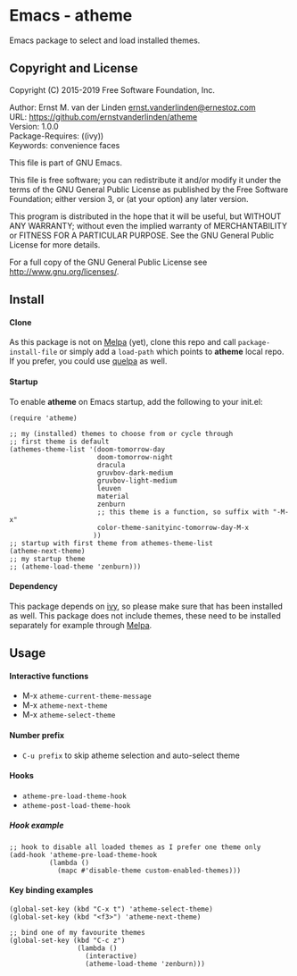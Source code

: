 Emacs - atheme
==============
Emacs package to select and load installed themes.

Copyright and License
---------------------
Copyright (C) 2015-2019  Free Software Foundation, Inc.

Author: Ernst M. van der Linden <ernst.vanderlinden@ernestoz.com> \
URL: https://github.com/ernstvanderlinden/atheme \
Version: 1.0.0 \
Package-Requires: ((ivy)) \
Keywords: convenience faces

This file is part of GNU Emacs.

This file is free software; you can redistribute it and/or modify
it under the terms of the GNU General Public License as published by
the Free Software Foundation; either version 3, or (at your option)
any later version.

This program is distributed in the hope that it will be useful,
but WITHOUT ANY WARRANTY; without even the implied warranty of
MERCHANTABILITY or FITNESS FOR A PARTICULAR PURPOSE.  See the
GNU General Public License for more details.

For a full copy of the GNU General Public License
see <http://www.gnu.org/licenses/>.

Install
-------
#### Clone
As this package is not on [Melpa](https://melpa.org) (yet), clone this repo and call ```package-install-file``` or simply add a ```load-path``` which points to **atheme** local repo. If you prefer, you could use [quelpa](https://github.com/quelpa/quelpa) as well.

#### Startup
To enable **atheme** on Emacs startup, add the following to your init.el:

```elisp
(require 'atheme)

;; my (installed) themes to choose from or cycle through
;; first theme is default
(athemes-theme-list '(doom-tomorrow-day
                      doom-tomorrow-night
                      dracula
                      gruvbov-dark-medium
                      gruvbov-light-medium
                      leuven
                      material
                      zenburn
                      ;; this theme is a function, so suffix with "-M-x"
                      color-theme-sanityinc-tomorrow-day-M-x
                     ))
;; startup with first theme from athemes-theme-list
(atheme-next-theme)
;; my startup theme
;; (atheme-load-theme 'zenburn)))
```

#### Dependency
This package depends on [ivy](https://melpa.org/#/ivy), so please make sure that has been installed as well. This package does not include themes, these need to be installed separately for example through [Melpa](https://melpa.org).

Usage
-----

#### Interactive functions

- M-x ```atheme-current-theme-message```
- M-x ```atheme-next-theme```
- M-x ```atheme-select-theme```

#### Number prefix
- ```C-u prefix``` to skip atheme selection and auto-select theme

#### Hooks

- ```atheme-pre-load-theme-hook```
- ```atheme-post-load-theme-hook```

##### Hook example

```elisp
;; hook to disable all loaded themes as I prefer one theme only
(add-hook 'atheme-pre-load-theme-hook
          (lambda ()
            (mapc #'disable-theme custom-enabled-themes)))
```

#### Key binding examples

```elisp
(global-set-key (kbd "C-x t") 'atheme-select-theme)
(global-set-key (kbd "<f3>") 'atheme-next-theme)

;; bind one of my favourite themes
(global-set-key (kbd "C-c z")
                 (lambda ()
                   (interactive)
                   (atheme-load-theme 'zenburn)))
```

